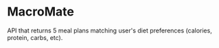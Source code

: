 # MacroMate
API that returns 5 meal plans matching user's diet preferences (calories, protein, carbs, etc).
